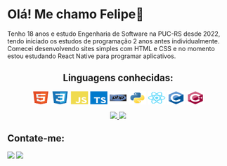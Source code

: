 <div>
    <h1>Olá! Me chamo Felipe👋</h1>
    <p>Tenho 18 anos e estudo Engenharia de Software na PUC-RS desde 2022, tendo iniciado os estudos de programação 2 anos antes individualmente. Comecei desenvolvendo sites simples com HTML e CSS e no momento estou estudando React Native para programar aplicativos.</p>
</div>

<div align="center">
    <h2>Linguagens conhecidas: </h2>
    <div style="display: inline_block">
        <a href="https://pt.wikipedia.org/wiki/HTML">
        <img align="center" alt="Logo-HTML" height="30" width="40" src="https://raw.githubusercontent.com/devicons/devicon/master/icons/html5/html5-original.svg"></a>
        <a href="https://pt.wikipedia.org/wiki/Cascading_Style_Sheets">
        <img align="center" alt="Logo-CSS" height="30" width="40" src="https://raw.githubusercontent.com/devicons/devicon/master/icons/css3/css3-original.svg"></a>
        <a href="https://www.javascript.com/">
        <img align="center" alt="Logo-Js" height="30" width="40" src="https://raw.githubusercontent.com/devicons/devicon/master/icons/javascript/javascript-plain.svg"></a>
        <a href="https://www.typescriptlang.org/">
        <img align="center" alt="Logo-Ts" height="30" width="40" src="https://raw.githubusercontent.com/devicons/devicon/master/icons/typescript/typescript-plain.svg"></a>
        <a href="https://www.php.net/">
        <img align="center" alt="Logo-PHP" height="30" width="40" src="https://raw.githubusercontent.com/devicons/devicon/master/icons/php/php-original.svg"></a>
        <a href="https://www.python.org/">
        <img align="center" alt="Logo-Python" height="30" width="40" src="https://raw.githubusercontent.com/devicons/devicon/master/icons/python/python-original.svg"></a>
        <a href="https://reactjs.org/">
        <img align="center" alt="Logo-React" height="30" width="40" src="https://raw.githubusercontent.com/devicons/devicon/master/icons/react/react-original.svg"></a>
        <a href="https://pt.wikipedia.org/wiki/C_(linguagem_de_programação)">
        <img align="center" alt="Logo-C" height="30" width="40" src="https://raw.githubusercontent.com/devicons/devicon/master/icons/c/c-original.svg"></a>
        <a href="https://pt.wikipedia.org/wiki/C%2B%2B">
        <img align="center" alt="Logo-C++" height="30" width="40" src="https://raw.githubusercontent.com/devicons/devicon/master/icons/cplusplus/cplusplus-original.svg"></a>
    </div><br>
    <a href="https://github.com/felipefreitassilva">
    <img height="180em" src="https://github-readme-stats.vercel.app/api/top-langs/?username=felipefreitassilva&layout=compact&langs_count=7&theme=dracula"/>
    <img height="180em" src="https://github-readme-stats.vercel.app/api?username=felipefreitassilva&show_icons=true&theme=dracula&include_all_commits=true&count_private=true"/></a>
</div>

<div>
    <h2>Contate-me: </h2>
    <a href="mailto:eu.felipefreitassilva@gmail.com"><img src="https://img.shields.io/badge/Gmail-D14836?style=for-the-badge&logo=gmail&logoColor=white" /></a>
    <a href="https://www.linkedin.com/in/felipefreitassilva/"><img src="https://img.shields.io/badge/LinkedIn-0077B5?style=for-the-badge&logo=linkedin&logoColor=white" /></a>
    <!--<a href="instagram.com/_felipe_fs_"><img src="https://img.shields.io/badge/Instagram-E4405F?style=for-the-badge&logo=instagram&logoColor=white" /></a>
</div>
